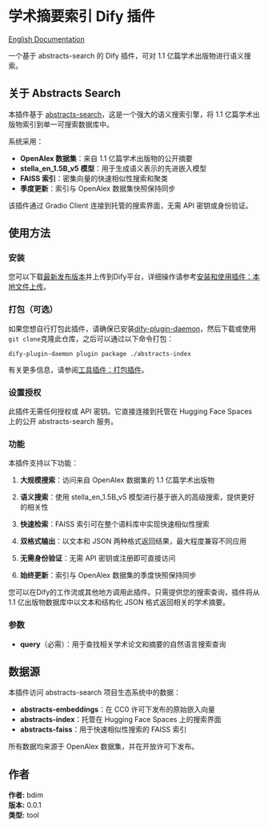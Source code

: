 # 学术摘要索引 Dify 插件

[English Documentation](./README.md)

一个基于 abstracts-search 的 Dify 插件，可对 1.1 亿篇学术出版物进行语义搜索。

## 关于 Abstracts Search

本插件基于 [abstracts-search](https://github.com/colonelwatch/abstracts-search)，这是一个强大的语义搜索引擎，将 1.1 亿篇学术出版物索引到单一可搜索数据库中。

系统采用：
- **OpenAlex 数据集**：来自 1.1 亿篇学术出版物的公开摘要
- **stella_en_1.5B_v5 模型**：用于生成语义表示的先进嵌入模型
- **FAISS 索引**：密集向量的快速相似性搜索和聚类
- **季度更新**：索引与 OpenAlex 数据集快照保持同步

该插件通过 Gradio Client 连接到托管的搜索界面，无需 API 密钥或身份验证。

## 使用方法

### 安装

您可以下载[最新发布版本](https://github.com/bdim404/abstracts-index/releases/latest)并上传到Dify平台，详细操作请参考[安装和使用插件：本地文件上传](https://docs.dify.ai/zh-CN/plugins/quick-start/install-plugins#local-file-upload)。

### 打包（可选）

如果您想自行打包此插件，请确保已安装[dify-plugin-daemon](https://github.com/langgenius/dify-plugin-daemon/releases)，然后下载或使用`git clone`克隆此仓库，之后可以通过以下命令打包：

```
dify-plugin-daemon plugin package ./abstracts-index
```

有关更多信息，请参阅[工具插件：打包插件](https://docs.dify.ai/zh-CN/plugins/quick-start/develop-plugins/tool-plugin#packing-plugin)。

### 设置授权

此插件无需任何授权或 API 密钥。它直接连接到托管在 Hugging Face Spaces 上的公开 abstracts-search 服务。

### 功能

本插件支持以下功能：

1. **大规模搜索**：访问来自 OpenAlex 数据集的 1.1 亿篇学术出版物

2. **语义搜索**：使用 stella_en_1.5B_v5 模型进行基于嵌入的高级搜索，提供更好的相关性

3. **快速检索**：FAISS 索引可在整个语料库中实现快速相似性搜索

4. **双格式输出**：以文本和 JSON 两种格式返回结果，最大程度兼容不同应用

5. **无需身份验证**：无需 API 密钥或注册即可直接访问

6. **始终更新**：索引与 OpenAlex 数据集的季度快照保持同步

您可以在Dify的工作流或其他地方调用此插件。只需提供您的搜索查询，插件将从 1.1 亿出版物数据库中以文本和结构化 JSON 格式返回相关的学术摘要。

### 参数

- **query**（必需）：用于查找相关学术论文和摘要的自然语言搜索查询

## 数据源

本插件访问 abstracts-search 项目生态系统中的数据：
- **abstracts-embeddings**：在 CC0 许可下发布的原始嵌入向量
- **abstracts-index**：托管在 Hugging Face Spaces 上的搜索界面
- **abstracts-faiss**：用于快速相似性搜索的 FAISS 索引

所有数据均来源于 OpenAlex 数据集，并在开放许可下发布。

## 作者

**作者:** bdim  
**版本:** 0.0.1  
**类型:** tool